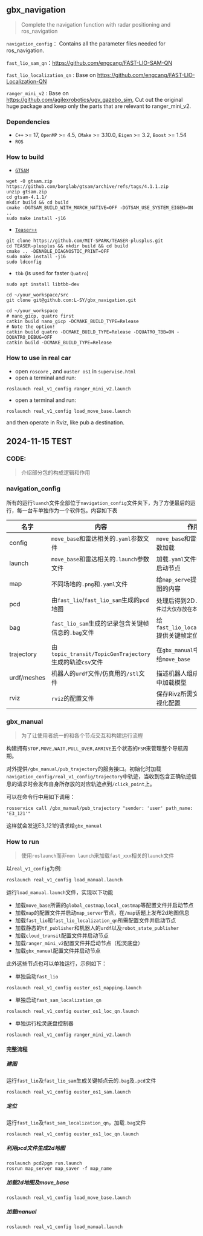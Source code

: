 ## gbx_navigation

> Complete the navigation function with radar positioning and ros_navigation

`navigation_config`： Contains all the parameter files needed for ros_navigation.

`fast_lio_sam_qn`：https://github.com/engcang/FAST-LIO-SAM-QN

`fast_lio_localization_qn` : Base on https://github.com/engcang/FAST-LIO-Localization-QN

`ranger_mini_v2` :  Base on https://github.com/agilexrobotics/ugv_gazebo_sim, Cut out the original huge package and keep only the parts that are relevant to ranger_mini_v2.

### Dependencies
+ `C++` >= 17, `OpenMP` >= 4.5, `CMake` >= 3.10.0, `Eigen` >= 3.2, `Boost` >= 1.54
+ `ROS`

### How to build

- [`GTSAM`](https://github.com/borglab/gtsam)

```
wget -O gtsam.zip https://github.com/borglab/gtsam/archive/refs/tags/4.1.1.zip
unzip gtsam.zip
cd gtsam-4.1.1/
mkdir build && cd build
cmake -DGTSAM_BUILD_WITH_MARCH_NATIVE=OFF -DGTSAM_USE_SYSTEM_EIGEN=ON ..
sudo make install -j16
```

- [`Teaser++`](https://github.com/MIT-SPARK/TEASER-plusplus)

```
git clone https://github.com/MIT-SPARK/TEASER-plusplus.git
cd TEASER-plusplus && mkdir build && cd build
cmake .. -DENABLE_DIAGNOSTIC_PRINT=OFF
sudo make install -j16
sudo ldconfig
```

- `tbb` (is used for faster `Quatro`)

```
sudo apt install libtbb-dev
```



```
cd ~/your_workspace/src
git clone git@github.com:L-SY/gbx_navigation.git

cd ~/your_workspace
# nano_gicp, quatro first
catkin build nano_gicp -DCMAKE_BUILD_TYPE=Release
# Note the option!
catkin build quatro -DCMAKE_BUILD_TYPE=Release -DQUATRO_TBB=ON -DQUATRO_DEBUG=OFF
catkin build -DCMAKE_BUILD_TYPE=Release
```

### How to use in real car

- open `roscore` , and `ouster os1` in `supervise.html`
- open a terminal and run:

```
roslaunch real_v1_config ranger_mini_v2.launch
```

- open a terminal and run:

```
roslaunch real_v1_config load_move_base.launch
```

and then operate in Rviz, like pub a destination.
​    
## 2024-11-15 TEST

### CODE:

> 介绍部分包的构成逻辑和作用

### navigation_config

所有的运行`luanch`文件全部位于`navigation_config`文件夹下，为了方便最后的运行，每一台车单独作为一个软件包。内容如下表

| 名字        | 内容                                                    | 作用                                           |
| ----------- | ------------------------------------------------------- | ---------------------------------------------- |
| config      | `move_base`和雷达相关的`.yaml`参数文件                  | `move_base`和雷达相关的参数加载                |
| launch      | `move_base`和雷达相关的`.launch`参数文件                | 加载`.yaml`文件中的参数和启动节点              |
| map         | 不同场地的`.png`和`.yaml`文件                           | 给`map_serve`提供发布2d地图的内容              |
| pcd         | 由`fast_lio`/`fast_lio_sam`生成的`pcd`地图              | 处理后得到2D`.png（由于文件过大仅存放在本地）` |
| bag         | `fast_lio_sam`生成的记录包含关键帧信息的`.bag`文件      | 给`fast_lio_localization_qn`提供关键帧定位     |
| trajectory  | 由`topic_transit/TopicGenTrajectory`生成的轨迹`csv`文件 | 在`gbx_manual`中加载并发布给`move_base`        |
| urdf/meshes | 机器人的`urdf`文件/仿真用的`/stl`文件                   | 描述机器人组成信息/仿真中加载模型              |
| rviz        | `rviz`的配置文件                                        | 保存Rivz所需文件，固定可视化配置               |

### gbx_manual

> 为了让使用者统一的和各个节点交互和构建运行流程

构建拥有`STOP,MOVE,WAIT,PULL_OVER,ARRIVE`五个状态的`FSM`来管理整个导航周期。

对外提供`/gbx_manual/pub_trajectory`的服务接口。初始化时加载`navigation_config/real_v1_config/trajectory`中轨迹，当收到包含正确轨迹信息的请求时会发布自身所存放的对应轨迹点到`/click_point`上。

可以在命令行中用如下调用：

```
rosservice call /gbx_manual/pub_trajectory "sender: 'user' path_name: 'E3_121'"
```

这样就会发送E3_121的请求给`gbx_manual`



### How to run

> 使用`roslaunch`而非`mon launch`来加载`fast_xxx`相关的`launch`文件

以`real_v1_config`为例:

```bash
roslaunch real_v1_config load_manual.launch
```

运行`load_manual.launch`文件，实现以下功能

- 加载`move_base`所需的`global_costmap`,`local_costmap`等配置文件并启动节点
- 加载`map`的配置文件并启动`map_server`节点，在`/map`话题上发布2d地图信息
- 加载`fast_lio`和`fast_lio_localization_qn`所需配置文件并启动节点
- 加载静态的`tf_publisher`和机器人的`urdf`以及`robot_state_publisher`
- 加载`cloud_transit`配置文件并启动节点
- 加载`ranger_mini_v2`配置文件并启动节点（松灵底盘）
- 加载`gbx_manual`配置文件并启动节点



此外这些节点也可以单独运行，示例如下：

- 单独启动`fast_lio`

```
roslaunch real_v1_config ouster_os1_mapping.launch
```

- 单独启动`fast_sam_localization_qn`

```
roslaunch real_v1_config ouster_os1_loc_qn.launch
```

- 单独运行松灵底盘控制器

```
roslaunch real_v1_config ranger_mini_v2.launch
```



#### 完整流程

##### 建图

运行`fast_lio`及`fast_lio_sam`生成关键帧点云的`.bag`及`.pcd`文件

```
roslaunch real_v1_config ouster_os1_sam.launch
```

##### 定位

运行`fast_lio`及`fast_sam_localization_qn`，加载`.bag`文件

```
roslaunch real_v1_config ouster_os1_loc_qn.launch
```

##### 利用pcd文件生成2d地图

```
roslaunch pcd2pgm run.launch
rosrun map_server map_saver -f map_name
```

##### 加载2d地图及move_base

```
roslaunch real_v1_config load_move_base.launch
```

##### 加载manual

```
roslaunch real_v1_config load_manual.launch
```




